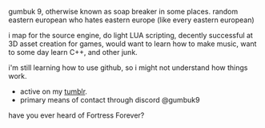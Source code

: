 gumbuk 9, otherwise known as soap breaker in some places.
random eastern european who hates eastern europe (like every eastern european)

i map for the source engine, do light LUA scripting, decently successful at 3D asset creation for games,
would want to learn how to make music, want to some day learn C++, and other junk.

i'm still learning how to use github, so i might not understand how things work.

* active on my [tumblr](https://gumbuk9.tumblr.com/).
* primary means of contact through discord @gumbuk9

have you ever heard of Fortress Forever?
